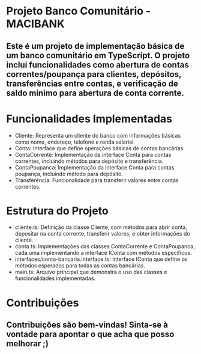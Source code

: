 # Projeto Banco Comunitário - MACIBANK


## Este é um projeto de implementação básica de um banco comunitário em TypeScript. O projeto inclui funcionalidades como abertura de contas correntes/poupança para clientes, depósitos, transferências entre contas, e verificação de saldo mínimo para abertura de conta corrente.

# Funcionalidades Implementadas

* Cliente: Representa um cliente do banco com informações básicas como nome, endereço, telefone e renda salarial.
* Conta: Interface que define operações básicas de contas bancárias.
* ContaCorrente: Implementação da interface Conta para contas correntes, incluindo métodos para depósito e transferência.
* ContaPoupanca: Implementação da interface Conta para contas poupança, incluindo método para depósito.
* Transferência: Funcionalidade para transferir valores entre contas correntes.

# Estrutura do Projeto

* cliente.ts: Definição da classe Cliente, com métodos para abrir conta, depositar na conta corrente, transferir valores, e     obter informações do cliente.
* conta.ts: Implementações das classes ContaCorrente e ContaPoupanca, cada uma implementando a interface IConta com métodos específicos.
* interfaces/conta-bancaria.interface.ts: Interface IConta que define os métodos esperados para todas as contas bancárias.
* main.ts: Arquivo principal que demonstra o uso das classes e funcionalidades implementadas.


# Contribuições
## Contribuições são bem-vindas! Sinta-se à vontade para apontar o que acha que posso melhorar ;)